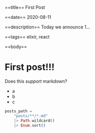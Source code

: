 ==title==
First Post

==date==
2020-08-11

==description==
Today we announce 1...

==tags==
elixir, react

==body==
# First post!!! 

Does this *support* markdown?

- a
- b
- c

```elixir
posts_path =
    "posts/**/*.md"
    |> Path.wildcard()
    |> Enum.sort()
```
